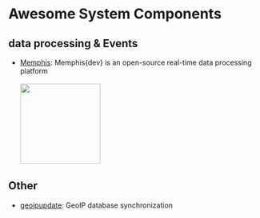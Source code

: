 # Awesome System Components

## data processing & Events

- [Memphis](https://github.com/memphisdev/memphis-broker): Memphis{dev} is an open-source real-time data processing platform
    <br/><br/><img height="160" src="https://user-images.githubusercontent.com/70286779/182221788-0a159007-ab93-46aa-9c81-222671144a05.png"/>

## Other

- [geoipupdate](maxmindinc/geoipupdate): GeoIP database synchronization

